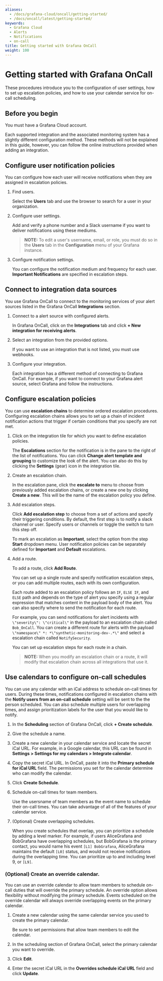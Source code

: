 ```yaml
---
aliases:
  - /docs/grafana-cloud/oncall/getting-started/
  - /docs/oncall/latest/getting-started/
keywords:
  - Grafana Cloud
  - Alerts
  - Notifications
  - on-call
title: Getting started with Grafana OnCall
weight: 100
---
```


# Getting started with Grafana OnCall

These procedures introduce you to the configuration of user settings, how to set up escalation policies, and how to use your calendar service for on-call scheduling.

## Before you begin

You must have a Grafana Cloud account.

Each supported integration and the associated monitoring system has a slightly different configuration method. These methods will not be explained in this guide, however, you can follow the online instructions provided when adding an integration.

## Configure user notification policies

You can configure how each user will receive notifications when they are assigned in escalation policies.

1. Find users.

   Select the **Users** tab and use the browser to search for a user in your organization.

1. Configure user settings.

   Add and verify a phone number and a Slack username if you want to deliver notifications using these mediums.
   <br>

   > **NOTE:** To edit a user's username, email, or role, you must do so in the **Users** tab in the **Configuration** menu of your Grafana instance.

1. Configure notification settings.

   You can configure the notification medium and frequency for each user. **Important Notifications** are specified in escalation steps.

## Connect to integration data sources

You use Grafana OnCall to connect to the monitoring services of your alert sources listed in the Grafana OnCall **Integrations** section.

1. Connect to a alert source with configured alerts.

   In Grafana OnCall, click on the **Integrations** tab and click **+ New integration for receiving alerts**.

1. Select an integration from the provided options.

   If you want to use an integration that is not listed, you must use webhooks.

1. Configure your integration.

   Each integration has a different method of connecting to Grafana OnCall. For example, if you want to connect to your Grafana alert source, select Grafana and follow the instructions.

## Configure escalation policies

You can use **escalation chains** to determine ordered escalation procedures. Configuring escalation chains allows you to set up a chain of incident notification actions that trigger if certain conditions that you specify are not met.

1. Click on the integration tile for which you want to define escalation policies.

   The **Escalations** section for the notification is in the pane to the right of the list of notifications.
   You can click **Change alert template and grouping** to customize the look of the alert. You can also do this by clicking the **Settings** (gear) icon in the integration tile.

1. Create an escalation chain.

   In the escalation pane, click the **escalate to** menu to choose from previously added escalation chains, or create a new one by clicking **Create a new**. This will be the name of the escalation policy you define.

1. Add escalation steps.

   Click **Add escalation step** to choose from a set of actions and specify their triggering conditions. By default, the first step is to notify a slack channel or user. Specify users or channels or toggle the switch to turn this step off.

   To mark an escalation as **Important**, select the option from the step **Start** dropdown menu. User notification policies can be separately defined for **Important** and **Default** escalations.

1. Add a route.

   To add a route, click **Add Route**.

   You can set up a single route and specify notification escalation steps, or you can add multiple routes, each with its own configuration.

   Each route added to an escalation policy follows an `IF`, `ELSE IF`, and `ELSE` path and depends on the type of alert you specify using a regular expression that matches content in the payload body of the alert. You can also specify where to send the notification for each route.

   For example, you can send notifications for alert incidents with `\"severity\": \"critical\"` in the payload to an escalation chain called `Bob_OnCall`. You can create a different route for alerts with the payload `\"namespace\" *: *\"synthetic-monitoring-dev-.*\"` and select a escalation chain called `NotifySecurity`.

   You can set up escalation steps for each route in a chain.

   > **NOTE:** When you modify an escalation chain or a route, it will modify that escalation chain across all integrations that use it.

## Use calendars to configure on-call schedules

You can use any calendar with an iCal address to schedule on-call times for users. During these times, notifications configured in escalation chains with the **Notify users from an on-call schedule** setting will be sent to the the person scheduled. You can also schedule multiple users for overlapping times, and assign prioritization labels for the user that you would like to notify.

1. In the **Scheduling** section of Grafana OnCall, click **+ Create schedule**.

1. Give the schedule a name.

1. Create a new calendar in your calendar service and locate the secret iCal URL. For example, in a Google calendar, this URL can be found in **Settings > Settings for my calendars > Integrate calendar**.

1. Copy the secret iCal URL. In OnCall, paste it into the **Primary schedule for iCal URL** field.
   The permissions you set for the calendar determine who can modify the calendar.

1. Click **Create Schedule**.

1. Schedule on-call times for team members.

   Use the usersname of team members as the event name to schedule their on-call times. You can take advantage of all of the features of your calendar service.

1. (Optional) Create overlapping schedules.

   When you create schedules that overlap, you can prioritize a schedule by adding a level marker. For example, if users AliceGrafana and BobGrafana have overlapping schedules, but BobGrafana is the primary contact, you would name his event `[L1] BobGrafana`, AliceGrafana maintains the default `[L0]` status, and would not receive notifications during the overlapping time. You can prioritize up to and including level 9, or `[L9]`.

### (Optional) Create an override calendar.

You can use an override calendar to allow team members to schedule on-call duties that will override the primary schedule. An override option allows flexibility without modifying the primary schedule. Events scheduled on the override calendar will always override overlapping events on the primary calendar.

1. Create a new calendar using the same calendar service you used to create the primary calendar.

   Be sure to set permissions that allow team members to edit the calendar.

1. In the scheduling section of Grafana OnCall, select the primary calendar you want to override.

1. Click **Edit**.

1. Enter the secret iCal URL in the **Overrides schedule iCal URL** field and click **Update**.
